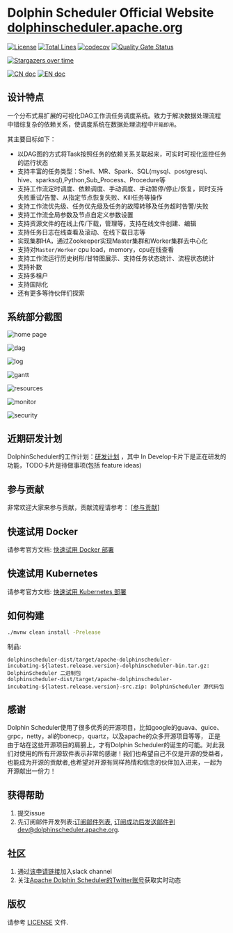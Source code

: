 Dolphin Scheduler Official Website
[dolphinscheduler.apache.org](https://dolphinscheduler.apache.org)
============

[![License](https://img.shields.io/badge/license-Apache%202-4EB1BA.svg)](https://www.apache.org/licenses/LICENSE-2.0.html)
[![Total Lines](https://tokei.rs/b1/github/apache/dolphinscheduler?category=lines)](https://github.com/apache/dolphinscheduler)
[![codecov](https://codecov.io/gh/apache/dolphinscheduler/branch/dev/graph/badge.svg)](https://codecov.io/gh/apache/dolphinscheduler/branch/dev)
[![Quality Gate Status](https://sonarcloud.io/api/project_badges/measure?project=apache-dolphinscheduler&metric=alert_status)](https://sonarcloud.io/dashboard?id=apache-dolphinscheduler)


[![Stargazers over time](https://starchart.cc/apache/dolphinscheduler.svg)](https://starchart.cc/apache/dolphinscheduler)

[![CN doc](https://img.shields.io/badge/文档-中文版-blue.svg)](README_zh_CN.md)
[![EN doc](https://img.shields.io/badge/document-English-blue.svg)](README.md)

## 设计特点

一个分布式易扩展的可视化DAG工作流任务调度系统。致力于解决数据处理流程中错综复杂的依赖关系，使调度系统在数据处理流程中`开箱即用`。

其主要目标如下：

 - 以DAG图的方式将Task按照任务的依赖关系关联起来，可实时可视化监控任务的运行状态
 - 支持丰富的任务类型：Shell、MR、Spark、SQL(mysql、postgresql、hive、sparksql),Python,Sub_Process、Procedure等
 - 支持工作流定时调度、依赖调度、手动调度、手动暂停/停止/恢复，同时支持失败重试/告警、从指定节点恢复失败、Kill任务等操作
 - 支持工作流优先级、任务优先级及任务的故障转移及任务超时告警/失败
 - 支持工作流全局参数及节点自定义参数设置
 - 支持资源文件的在线上传/下载，管理等，支持在线文件创建、编辑
 - 支持任务日志在线查看及滚动、在线下载日志等
 - 实现集群HA，通过Zookeeper实现Master集群和Worker集群去中心化
 - 支持对`Master/Worker` cpu load，memory，cpu在线查看
 - 支持工作流运行历史树形/甘特图展示、支持任务状态统计、流程状态统计
 - 支持补数
 - 支持多租户
 - 支持国际化
 - 还有更多等待伙伴们探索

## 系统部分截图

![home page](https://user-images.githubusercontent.com/15833811/75208819-abbad000-57b7-11ea-8d3c-67e7c270671f.jpg)

![dag](https://user-images.githubusercontent.com/15833811/75209584-93e44b80-57b9-11ea-952e-537fb24ec72d.jpg)

![log](https://user-images.githubusercontent.com/15833811/75209645-c55d1700-57b9-11ea-94d4-e3fa91ab5218.jpg)

![gantt](https://user-images.githubusercontent.com/15833811/75209640-c0986300-57b9-11ea-878e-a2098533ad44.jpg)

![resources](https://user-images.githubusercontent.com/15833811/75209403-11f42280-57b9-11ea-9b59-d4be77063553.jpg)

![monitor](https://user-images.githubusercontent.com/15833811/75209631-b5ddce00-57b9-11ea-8d22-cdf15cf0ee25.jpg)

![security](https://user-images.githubusercontent.com/15833811/75209633-baa28200-57b9-11ea-9def-94bef2e212a7.jpg)

## 近期研发计划

DolphinScheduler的工作计划：<a href="https://github.com/apache/dolphinscheduler/projects/1" target="_blank">研发计划</a> ，其中 In Develop卡片下是正在研发的功能，TODO卡片是待做事项(包括 feature ideas)

## 参与贡献

非常欢迎大家来参与贡献，贡献流程请参考：
[[参与贡献](https://dolphinscheduler.apache.org/zh-cn/community/development/contribute.html)]

## 快速试用 Docker

请参考官方文档: [快速试用 Docker 部署](https://dolphinscheduler.apache.org/zh-cn/docs/latest/user_doc/docker-deployment.html)

## 快速试用 Kubernetes

请参考官方文档: [快速试用 Kubernetes 部署](https://dolphinscheduler.apache.org/zh-cn/docs/latest/user_doc/kubernetes-deployment.html)

## 如何构建

```bash
./mvnw clean install -Prelease
```

制品:

```
dolphinscheduler-dist/target/apache-dolphinscheduler-incubating-${latest.release.version}-dolphinscheduler-bin.tar.gz: DolphinScheduler 二进制包
dolphinscheduler-dist/target/apache-dolphinscheduler-incubating-${latest.release.version}-src.zip: DolphinScheduler 源代码包
```

## 感谢

Dolphin Scheduler使用了很多优秀的开源项目，比如google的guava、guice、grpc，netty，ali的bonecp，quartz，以及apache的众多开源项目等等，
正是由于站在这些开源项目的肩膀上，才有Dolphin Scheduler的诞生的可能。对此我们对使用的所有开源软件表示非常的感谢！我们也希望自己不仅是开源的受益者，也能成为开源的贡献者,也希望对开源有同样热情和信念的伙伴加入进来，一起为开源献出一份力！

## 获得帮助

1. 提交issue
2. 先订阅邮件开发列表:[订阅邮件列表](https://dolphinscheduler.apache.org/zh-cn/community/development/subscribe.html), 订阅成功后发送邮件到dev@dolphinscheduler.apache.org.

## 社区

1. 通过[该申请链接](https://join.slack.com/t/asf-dolphinscheduler/shared_invite/zt-omtdhuio-_JISsxYhiVsltmC5h38yfw)加入slack channel
2. 关注[Apache Dolphin Scheduler的Twitter账号](https://twitter.com/dolphinschedule)获取实时动态

## 版权

请参考 [LICENSE](https://github.com/apache/dolphinscheduler/blob/dev/LICENSE) 文件.

